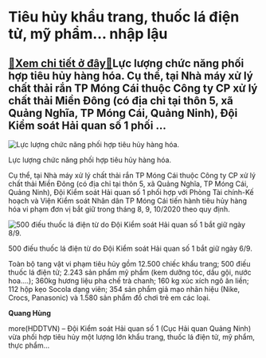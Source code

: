 Tiêu hủy khẩu trang, thuốc lá điện tử, mỹ phẩm… nhập lậu
========================================================

[:gift:Xem chi tiết ở đây:gift:](https://hddtvn.com/tieu-huy-khau-trang-thuoc-la-dien-tu-my-pham-nhap-lau/)Lực lượng chức năng phối hợp tiêu hủy hàng hóa. Cụ thể, tại Nhà máy xử lý chất thải rắn TP Móng Cái thuộc Công ty CP xử lý chất thải Miền Đông (có địa chỉ tại thôn 5, xã Quảng Nghĩa, TP Móng Cái, Quảng Ninh), Đội Kiểm soát Hải quan số 1 phối …
---------------------------------------------------------------------------------------------------------------------------------------------------------------------------------------------------------------------------------------------------





![Lực lượng chức năng phối hợp tiêu hủy hàng hóa.](https://hddtvn.com/wp-content/uploads/2021/01/4607_Doi_1_Tieu_huy_tang_vat_22_10-1.png "Lực lượng chức năng phối hợp tiêu hủy hàng hóa.")


Lực lượng chức năng phối hợp tiêu hủy hàng hóa.



Cụ thể, tại Nhà máy xử lý chất thải rắn TP Móng Cái thuộc Công ty CP xử lý chất thải Miền Đông (có địa chỉ tại thôn 5, xã Quảng Nghĩa, TP Móng Cái, Quảng Ninh), Đội Kiểm soát Hải quan số 1 phối hợp với Phòng Tài chính-Kế hoạch và Viện Kiểm soát Nhân dân TP Móng Cái tiến hành tiêu hủy hàng hóa vi phạm đơn vị bắt giữ trong tháng 8, 9, 10/2020 theo quy định.





![500 điếu thuốc lá điện từ do Đội Kiểm soát Hải quan số 1 bắt giữ ngày 8/9.](https://hddtvn.com/wp-content/uploads/2021/01/4605_4728_Doi_1_thuoc_la.png "500 điếu thuốc lá điện từ do Đội Kiểm soát Hải quan số 1 bắt giữ ngày 8/9.")


500 điếu thuốc lá điện từ do Đội Kiểm soát Hải quan số 1 bắt giữ ngày 6/9.



Toàn bộ tang vật vi phạm tiêu hủy gồm 12.500 chiếc khẩu trang; 500 điếu thuốc lá điện tử; 2.243 sản phẩm mỹ phẩm (kem dưỡng tóc, dầu gội, nước hoa….); 360kg hương liệu pha chế trà chanh; 160 kg xúc xích ngô ăn liền; 112 hộp kẹo Socola dạng viên; 354 sản phẩm giả mạo nhãn hiệu (Nike, Crocs, Panasonic) và 1.580 sản phẩm đồ chơi trẻ em các loại.




**Quang Hùng**



more(HDDTVN) – Đội Kiểm soát Hải quan số 1 (Cục Hải quan Quảng Ninh) vừa phối hợp tiêu hủy một lượng lớn khẩu trang, thuốc lá điện tử, mỹ phẩm, thực phẩm…

